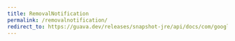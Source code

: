 ```yaml
---
title: RemovalNotification
permalink: /removalnotification/
redirect_to: https://guava.dev/releases/snapshot-jre/api/docs/com/google/common/cache/RemovalNotification.html
---
```

